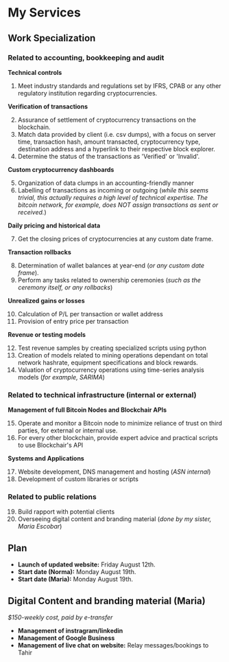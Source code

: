 # My Services

## Work Specialization

### Related to accounting, bookkeeping and audit

**Technical controls**
1. Meet industry standards and regulations set by IFRS, CPAB or any other regulatory institution regarding cryptocurrencies.

**Verification of transactions**

2. Assurance of settlement of cryptocurrency transactions on the blockchain.
3. Match data provided by client (i.e. csv dumps), with a focus on server time, transaction hash, amount transacted, cryptocurrency type, destination address and a hyperlink to their respective block explorer.
4. Determine the status of the transactions as 'Verified' or 'Invalid'.

**Custom cryptocurrency dashboards**

5. Organization of data clumps in an accounting-friendly manner
6. Labelling of transactions as incoming or outgoing (*while this seems trivial, this actually requires a high level of technical expertise. The bitcoin network, for example, does NOT assign transactions as sent or received.*)

**Daily pricing and historical data**

7. Get the closing prices of cryptocurrencies at any custom date frame.

**Transaction rollbacks**

8. Determination of wallet balances at year-end (*or any custom date frame*).
9. Perform any tasks related to ownership ceremonies (*such as the ceremony itself, or any rollbacks*)

**Unrealized gains or losses**

10. Calculation of P/L per transaction or wallet address
11. Provision of entry price per transaction

**Revenue or testing models**

12. Test revenue samples by creating specialized scripts using python
13. Creation of models related to mining operations dependant on total network hashrate, equipment specifications and block rewards.
14. Valuation of cryptocurrency operations using time-series analysis models (*for example, SARIMA*)

### Related to technical infrastructure (internal or external)

**Management of full Bitcoin Nodes and Blockchair APIs**

15. Operate and monitor a Bitcoin node to minimize reliance of trust on third parties, for external or internal use.
16. For every other blockchain, provide expert advice and practical scripts to use Blockchair's API

**Systems and Applications**

17. Website development, DNS management and hosting (*ASN internal*)
18. Development of custom libraries or scripts

### Related to public relations

19. Build rapport with potential clients
20. Overseeing digital content and branding material (*done by my sister, Maria Escobar*)

## Plan

- **Launch of updated website:** Friday August 12th.
- **Start date (Norma):** Monday August 19th.
- **Start date (Maria):** Monday August 19th.

## Digital Content and branding material (Maria)
*$150-weekly cost, paid by e-transfer*

- **Management of instragram/linkedin**
- **Management of Google Business**
- **Management of live chat on website:** Relay messages/bookings to Tahir


  
  
